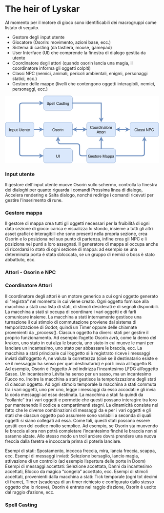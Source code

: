 # The heir of Lyskar

Al momento per il motore di gioco sono identificabili dei macrogruppi come listato di seguito.
- Gestore degli input utente
- Giocatore (Osorin: movimento, azioni base, ecc.)
- Sistema di casting (da tastiera, mouse, gamepad)
- User Interface (UI) che comprende la finestra di dialogo gestita da utente
- Coordinatore degli attori (quando osorin lancia una magia, il coordinatore informa gli oggetti colpiti)
- Classi NPC (nemici, animali, pericoli ambientali, enigmi, personaggi statici, ecc.)
- Gestore delle mappe (livelli che contengono oggetti interagibili, nemici, personaggi, ecc.)

<img src="LyskarEngineDiagram.png" alt="Diagramma dell'architettura"/>

### Input utente
Il gestore dell'input utente muove Osorin sullo schermo, controlla la finestra dei dialoghi 
per quanto riguarda i comandi Prossima linea di dialogo, Accelera rendering e Salta dialogo, nonché redirige i comandi ricevuti per gestire l'inserimento di rune.

### Gestore mappa
Il gestore di mappa crea tutti gli oggetti necessari per la fruibilità di ogni data sezione di gioco: carica e visualizza lo sfondo, insieme a tutti gli altri asset grafici e interagibili che sono presenti nella propria sezione, crea Osorin e lo posiziona nel suo punto di partenza, infine crea 
gli NPC e li posiziona nei punti a loro assegnati. Il generatore di mappa si occupa anche di ricordarsi lo stato di ogni sezione di mappa: ad esempio se una determinata porta è stata sbloccata, se un gruppo di nemici o boss è stato abbattuto, ecc.

### Attori - Osorin e NPC

### Coordinatore Attori
Il coordinatore degli attori è un motore generico a cui ogni oggetto generato si "registra" nel momento in cui viene creato. 
Ogni oggetto fornisce alla macchina a stati una lista di stati, di stimoli desiderati e di
segnali disponibili. La macchina a stati si occupa di coordinare i vari oggetti e di farli comunicare
insieme. La macchina a stati internamente gestisce una turnazione il cui stimolo di commutazione
proviene dal sistema di temporizzazione di Godot; quindi un Timer oppure delle chiamate provenienti
da _process().
Ciascun oggetto ha diversi stati per gestire il proprio funzionamento. Ad esempio l’ogetto Osorin avrà,
come la demo del kraken, uno stato in cui alza le braccia, uno stato in cui muove le mani per lanciare
un incantesimo, uno stato per abbassare le braccia, ecc.
La macchina a stati principale cui l’oggetto si è registrato riceve i messaggi inviati dall’oggetto A, ne valuta la correttezza (cioè se il destinatario esiste e se il messaggio ha senso per quel destinatario) e poi li invia all’oggetto B. Ad esempio, Osorin è l’oggetto A ed indirizza l’incantesimo LFDG all’oggetto
Sasso. Un incantesimo Lévita ha senso per un sasso, ma un incantesimo Fuoco no. Inoltre la macchina
a stati gestisce la temporizzazione degli stati di ciascun oggetto.
Ad ogni stimolo temporale la macchina a stati commuta tra i vari oggetti, uno per uno, legge i messaggi
da esso accodati e gli invia la coda messaggi ad esso destinata. La macchina a stati fa quindi da
“collante” tra i vari oggetti e permette che questi possano interagire tra loro pur mantenendo il codice a
compartimenti stagni. La dinamicità consiste nel fatto che le diverse combinazioni di messaggi da e per
i vari oggetti e gli stati che ciascun oggetto può assumere sono variabili a seconda di quali oggetti si
siano collegati ad essa. Come tali, questi stati possono essere gestiti con del codice molto semplice. Ad
esempio, se Osorin sta muovendo le braccia allora non potrà completare l’incantesimo finché le braccia
non si saranno alzate. Allo stesso modo un troll arciere dovrà prendere una nuova freccia dalla faretra e
incoccarla prima di poterla lanciare.

Esempi di stati:
Spostamento, incocca freccia, mira, lancia freccia, scappa, ecc.
Esempi di messaggi inviati:
Selezione bersaglio, lancio magia, attivazione di un controllo (ad esempio l’apertura delle porte in
Doom)
Esempi di messaggi accettati:
Selezione accettata, Danni da incantesimo accettati, Blocco da magica “congela” accettato, ecc.
Esempi di stimoli accettati, provenienti dalla macchina a stati:
Tick temporale (ogni tot decimi di frame), Timer (scadenza di un timer richiesto e configurato dallo
stesso oggetto che lo riceve), Osorin è entrato nel raggio d’azione, Osorin è uscito dal raggio d’azione,
ecc.

### Spell Casting